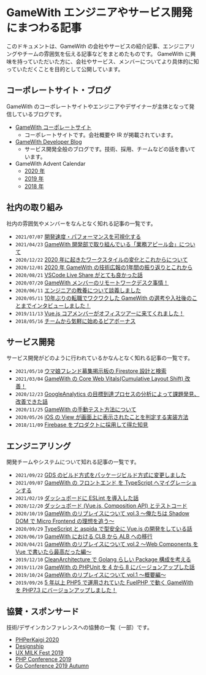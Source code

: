 # GameWith エンジニアやサービス開発にまつわる記事

このドキュメントは、GameWith の会社やサービスの紹介記事、エンジニアリングやチームの雰囲気を伝える記事などをまとめたものです。
GameWith に興味を持っていただいた方に、会社やサービス、メンバーについてより具体的に知っていただくことを目的として公開しています。

## コーポレートサイト・ブログ

GameWith のコーポレートサイトやエンジニアやデザイナーが主体となって発信しているブログです。

- [GameWith コーポレートサイト](https://gamewith.co.jp/)
  - コーポレートサイトです。会社概要や IR が掲載されています。
- [GameWith Developer Blog](https://tech.gamewith.co.jp/)
  - サービス開発全般のブログです。技術、採用、チームなどの話を書いています。
- GameWith Advent Calendar
  - [2020 年](https://qiita.com/advent-calendar/2020/gamewith)
  - [2019 年](https://qiita.com/advent-calendar/2019/gamewith)
  - [2018 年](https://qiita.com/advent-calendar/2018/gamewith)

## 社内の取り組み

社内の雰囲気やメンバーをなんとなく知れる記事の一覧です。

- `2021/07/07` [開発速度・パフォーマンスを可視化する](https://tech.gamewith.co.jp/entry/2021/07/07/110351)
- `2021/04/23` [GameWith 開発部で取り組んでいる「業務アピール会」について](https://tech.gamewith.co.jp/entry/2021/04/23/125721)
- `2020/12/22` [2020 年に起きたワークスタイルの変化とこれからについて](https://tech.gamewith.co.jp/entry/2020/12/22/172829)
- `2020/12/01` [2020 年 GameWith の技術広報の1年間の振り返りとこれから](https://tech.gamewith.co.jp/entry/2020/12/01/111357)
- `2020/08/21` [VSCode Live Share がとても良かった話](https://tech.gamewith.co.jp/entry/2020/08/21/185714)
- `2020/07/20` [GameWith メンバーのリモートワークデスク事情！](https://tech.gamewith.co.jp/entry/2020/07/20/134913)
- `2020/06/11` [エンジニアの教養について談義しました](https://tech.gamewith.co.jp/entry/2020/06/11/173931)
- `2020/05/11` [10年ぶりの転職でワクワクした GameWith の選考や入社後のことまでインタビューしました！](https://www.wantedly.com/companies/gamewith/post_articles/236136)
- `2019/11/13` [Vue.js コアメンバーがオフィスツアーに来てくれました！](https://tech.gamewith.co.jp/entry/2019/11/13/185526)
- `2018/05/16` [チームから気軽に始めるピアボーナス](https://speakerdeck.com/serima/peer-bonus-to-feel-free-to-start-with-the-team)

## サービス開発

サービス開発がどのように行われているかなんとなく知れる記事の一覧です。

- `2021/05/10` [ウマ娘フレンド募集掲示板の Firestore 設計と検索](https://tech.gamewith.co.jp/entry/2021/05/10/115007)
- `2021/03/04` [GameWith の Core Web Vitals(Cumulative Layout Shift) 改善！](https://tech.gamewith.co.jp/entry/2021/03/04/110829)
- `2020/12/23` [GoogleAnalytics の目標到達プロセスの分析によって課題発見、改善できた話](https://tech.gamewith.co.jp/entry/2020/12/23/130429)
- `2020/11/25` [GameWith の手動テスト方法について](https://tech.gamewith.co.jp/entry/2020/11/25/121311)
- `2020/05/26` [iOS の View が画面上に表示されたことを判定する実装方法](https://tech.gamewith.co.jp/entry/2020/05/26/191018)
- `2018/11/09` [Firebase をプロダクトに採用して得た知見](https://tech.gamewith.co.jp/entry/2018/11/09/122551)

## エンジニアリング

開発チームやシステムについて知れる記事の一覧です。

- `2021/09/22` [GDS のビルド方式をパッケージビルド方式に変更しました](https://tech.gamewith.co.jp/entry/2021/09/22/110250)
- `2021/09/07` [GameWith の フロントエンド を TypeScript へマイグレーションする](https://tech.gamewith.co.jp/entry/2021/09/07/175544)
- `2021/02/19` [ダッシュボードに ESLint を導入した話](https://tech.gamewith.co.jp/entry/2021/02/19/175739)
- `2020/12/20` [ダッシュボード (Vue.js, Composition API) とテストコード](https://tech.gamewith.co.jp/entry/2020/12/20/173143)
- `2020/10/19` [GameWith のリプレイスについて vol.3 〜俺たちは Shadow DOM で Micro Frontend の理想を追う〜](https://tech.gamewith.co.jp/entry/2020/10/19/124623)
- `2020/09/29` [TypeScript と aspida で型安全に Vue.js の開発をしている話](https://tech.gamewith.co.jp/entry/2020/09/29/125247)
- `2020/06/19` [GameWith における CLB から ALB への移行](https://tech.gamewith.co.jp/entry/2020/06/19/112235)
- `2020/04/21` [GameWith のリプレイスについて vol.2 〜Web Components を Vue で書いたら最高だった編〜](https://tech.gamewith.co.jp/entry/2020/04/21/185819)
- `2019/12/10` [CleanArchitecture で Golang らしい Package 構成を考える](https://qiita.com/inosy22/items/ce4a6ea7545c5cefd24b)
- `2019/11/28` [GameWith の PHPUnit を 4 から 8 にバージョンアップした話](https://tech.gamewith.co.jp/entry/2019/11/28/171829)
- `2019/10/24` [GameWith のリプレイスについて vol.1 〜概要編〜](https://tech.gamewith.co.jp/entry/2019/10/24/161947)
- `2019/09/26` [5 年以上 PHP5 で運用されていた FuelPHP で動く GameWith を PHP7.3 にバージョンアップしました！](https://tech.gamewith.co.jp/entry/2019/09/26/185515)

## 協賛・スポンサード

技術/デザインカンファレンスへの協賛の一覧（一部）です。

- [PHPerKaigi 2020](https://tech.gamewith.co.jp/entry/2020/02/06/111718)
- [Designship](https://tech.gamewith.co.jp/entry/2019/12/01/140304)
- [UX MILK Fest 2019](https://tech.gamewith.co.jp/entry/2019/09/13/175300)
- [PHP Conference 2019](https://tech.gamewith.co.jp/entry/2019/12/05/125651)
- [Go Conference 2019 Autumn](https://tech.gamewith.co.jp/entry/2019/11/06/113127)
